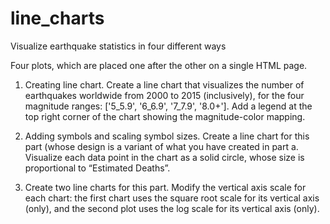 # line_charts
Visualize earthquake statistics in four different ways

Four plots, which are placed one after the other on a single HTML page.

1. Creating line chart. Create a line chart that visualizes the number of earthquakes worldwide from 2000 to 2015 (inclusively), for the four magnitude ranges: ['5_5.9', '6_6.9', '7_7.9', '8.0+']. Add a legend at the top right corner of the chart showing the magnitude-color mapping.

2. Adding symbols and scaling symbol sizes. Create a line chart for this part (whose design is a variant of what you have created in part a. Visualize each data point in the chart as a solid circle, whose size is proportional to “Estimated Deaths”. 

3. Create two line charts for this part. Modify the vertical axis scale for each chart: the first chart uses the square root scale for its vertical axis (only), and the second plot uses the log scale for its vertical axis (only).
